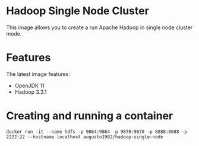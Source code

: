 # Hadoop Single Node Cluster

This image allows you to create a run Apache Hadoop in single node cluster mode.

# Features

The latest image features:

- OpenJDK 11
- Hadoop 3.3.1
  
# Creating and running a container

`docker run -it --name hdfs -p 9864:9864 -p 9870:9870 -p 8088:8088 -p 2222:22 --hostname localhost augusto1982/hadoop-single-node`